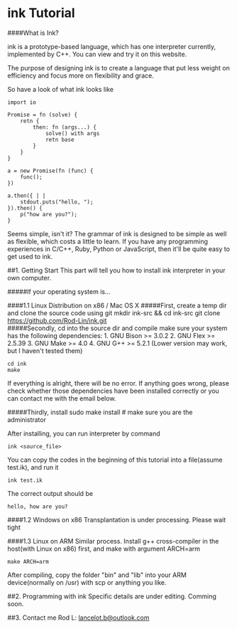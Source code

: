 ink Tutorial
===

####What is Ink?

ink is a prototype-based language, which has one interpreter currently, implemented by C++.
You can view and try it on this website.

The purpose of designing ink is to create a language that put less weight on efficiency and focus more on flexibility and grace.

So have a look of what ink looks like


	import io
	
	Promise = fn (solve) {
		retn {
			then: fn (args...) {
				solve() with args
				retn base
			}
		}
	}
	
	a = new Promise(fn (func) {
		func();
	})
	
	a.then({ | |
		stdout.puts("hello, ");
	}).then() {
		p("how are you?");
	}

Seems simple, isn't it?
The grammar of ink is designed to be simple as well as flexible, which costs a little to learn. If you have any programming experiences in C/C++, Ruby, Python or JavaScript, then it'll be quite easy to get used to ink.


##1. Getting Start
This part will tell you how to install ink interpreter in your own computer.

#####If your operating system is...


####1.1 Linux Distribution on x86 / Mac OS X
#####First, create a temp dir and clone the source code using git
	mkdir ink-src && cd ink-src
	git clone https://github.com/Rod-Lin/ink.git
<br>
#####Secondly, cd into the source dir and compile
make sure your system has the following dependencies:
	1. GNU Bison >= 3.0.2
	2. GNU Flex >= 2.5.39
	3. GNU Make >= 4.0
	4. GNU G++ >= 5.2.1
(Lower version may work, but I haven't tested them)

	cd ink
	make

If everything is alright, there will be no error.
If anything goes wrong, please check whether those dependencies have been installed correctly or you can contact me with the email below.

#####Thirdly, install
	sudo make install # make sure you are the administrator

After installing, you can run interpreter by command

	ink <source_file>

You can copy the codes in the beginning of this tutorial into a file(assume test.ik), and run it

	ink test.ik

The correct output should be

	hello, how are you?

####1.2 Windows on x86
Transplantation is under processing. Please wait tight

####1.3 Linux on ARM
Similar process. Install g++ cross-compiler in the host(with Linux on x86) first, and make with argument ARCH=arm

	make ARCH=arm

After compiling, copy the folder "bin" and "lib" into your ARM device(normally on /usr) with scp or anything you like.

##2. Programming with ink
Specific details are under editing. Comming soon.



##3. Contact me
 Rod L: lancelot.b@outlook.com